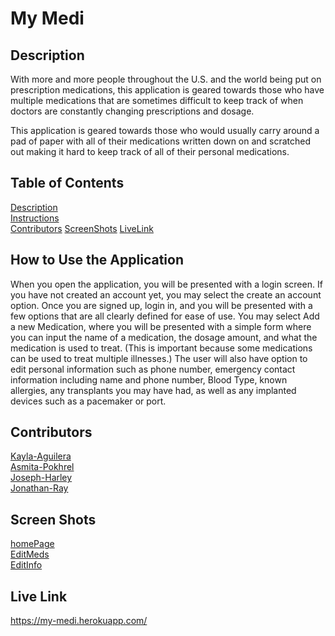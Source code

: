 # My Medi

## Description
With more and more people throughout the U.S. and the world being put on prescription medications, this application is geared towards those who have multiple medications that are sometimes difficult to keep track of when doctors are constantly changing prescriptions and dosage.      
     
This application is geared towards those who would usually carry around a pad of paper with all of their medications written down on and scratched out making it hard to keep track of all of their personal medications.     

## Table of Contents
[Description](#description)          
[Instructions](#how-to-use-the-application)     
[Contributors](#contributors) 
[ScreenShots](#screenshots)
[LiveLink](#livelink)    

## How to Use the Application
When you open the application, you will be presented with a login screen.  If you have not created an account yet, you may select the create an account option. Once you are signed up, login in, and you will be presented with a few options that are all clearly defined for ease of use.  You may select Add a new Medication, where you will be presented with a simple form where you can input the name of a medication, the dosage amount, and what the medication is used to treat.  (This is important because some medications can be used to treat multiple illnesses.) The user will also have option to edit personal information such as phone number, emergency contact information including name and phone number, Blood Type, known allergies, any transplants you may have had, as well as any implanted devices such as a pacemaker or port.   
## Contributors  
[Kayla-Aguilera](https://github.com/kaguilera23)     
[Asmita-Pokhrel](https://github.com/devAsmi)     
[Joseph-Harley](https://github.com/harljos)     
[Jonathan-Ray](https://github.com/jjray84)     


## Screen Shots
[homePage](./public/assets/HomePage.png)     
[EditMeds](./public/assets/EditMeds.png)     
[EditInfo](./public/assets/EditInfo.png)      

## Live Link
https://my-medi.herokuapp.com/
